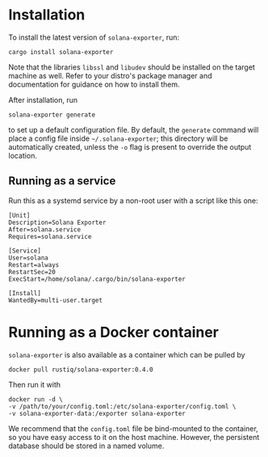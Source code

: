 # Installation

To install the latest version of `solana-exporter`, run:
```
cargo install solana-exporter
```

Note that the libraries `libssl` and `libudev` should be installed on the target machine as well. Refer to your
distro's package manager and documentation for guidance on how to install them.

After installation, run
```
solana-exporter generate
```
to set up a default configuration file. By default, the `generate` command will place a config file inside
`~/.solana-exporter`; this directory will be automatically created, unless the `-o` flag is present to override
the output location.

## Running as a service

Run this as a systemd service by a non-root user with a script like this one:
```
[Unit]
Description=Solana Exporter
After=solana.service
Requires=solana.service

[Service]
User=solana
Restart=always
RestartSec=20
ExecStart=/home/solana/.cargo/bin/solana-exporter

[Install]
WantedBy=multi-user.target
```

# Running as a Docker container

`solana-exporter` is also available as a container which can be pulled by

```shell
docker pull rustiq/solana-exporter:0.4.0
```

Then run it with
```shell
docker run -d \
-v /path/to/your/config.toml:/etc/solana-exporter/config.toml \
-v solana-exporter-data:/exporter solana-exporter
```

We recommend that the `config.toml` file be bind-mounted to the container, so you have easy access to it on the host
machine. However, the persistent database should be stored in a named volume.
